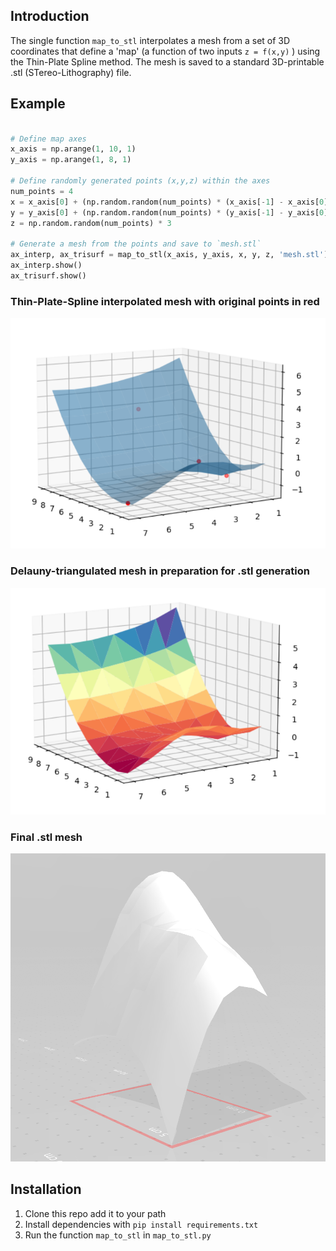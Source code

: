 ## Introduction

The single function `map_to_stl` interpolates a mesh from a set of 3D coordinates that define a 'map' (a function of two inputs `z = f(x,y)` ) using the Thin-Plate Spline method. The mesh is saved to a standard 3D-printable .stl (STereo-Lithography) file.

## Example
```python

# Define map axes
x_axis = np.arange(1, 10, 1)
y_axis = np.arange(1, 8, 1)

# Define randomly generated points (x,y,z) within the axes
num_points = 4
x = x_axis[0] + (np.random.random(num_points) * (x_axis[-1] - x_axis[0]))
y = y_axis[0] + (np.random.random(num_points) * (y_axis[-1] - y_axis[0]))
z = np.random.random(num_points) * 3

# Generate a mesh from the points and save to `mesh.stl`
ax_interp, ax_trisurf = map_to_stl(x_axis, y_axis, x, y, z, 'mesh.stl')
ax_interp.show()
ax_trisurf.show()
```

### Thin-Plate-Spline interpolated mesh with original points in red
![Mesh](/doc/mesh_interp.PNG)

### Delauny-triangulated mesh in preparation for .stl generation
![Mesh](/doc/mesh_tri.PNG)

### Final .stl mesh
![Mesh](/doc/mesh.PNG)

## Installation

1. Clone this repo add it to your path
2. Install dependencies with `pip install requirements.txt`
3. Run the function `map_to_stl` in `map_to_stl.py`
